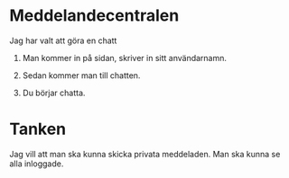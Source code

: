 # Meddelandecentralen

Jag har valt att göra en chatt

1. Man kommer in på sidan, skriver in sitt användarnamn.

2. Sedan kommer man till chatten.

3. Du börjar chatta.

# Tanken
Jag vill att man ska kunna skicka privata meddeladen.
Man ska kunna se alla inloggade.
